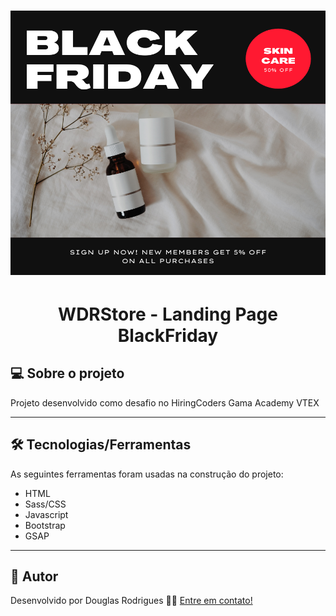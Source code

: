<h1 align="center">
    <img alt="WDRStore" title="#WDRStore Landing Page" src="./img/banner.png" />
</h1>
<h1 align="center">
    WDRStore - Landing Page BlackFriday
</h1>

## 💻 Sobre o projeto

Projeto desenvolvido como desafio no HiringCoders Gama Academy VTEX

---

## 🛠 Tecnologias/Ferramentas

As seguintes ferramentas foram usadas na construção do projeto:

-   HTML
-   Sass/CSS
-   Javascript
-   Bootstrap
-   GSAP

---

## 🦸 Autor

Desenvolvido por Douglas Rodrigues 👋🏽 [Entre em contato!](https://www.linkedin.com/in/douglas-rodrigues-pnz/)




